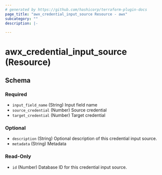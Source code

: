 ```yaml
---
# generated by https://github.com/hashicorp/terraform-plugin-docs
page_title: "awx_credential_input_source Resource - awx"
subcategory: ""
description: |-
  
---
```


# awx_credential_input_source (Resource)





<!-- schema generated by tfplugindocs -->
## Schema

### Required

- `input_field_name` (String) Input field name
- `source_credential` (Number) Source credential
- `target_credential` (Number) Target credential

### Optional

- `description` (String) Optional description of this credential input source.
- `metadata` (String) Metadata

### Read-Only

- `id` (Number) Database ID for this credential input source.
